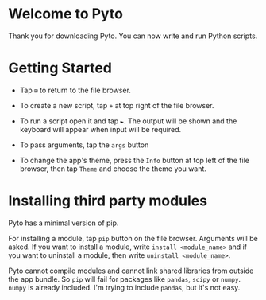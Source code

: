 #  Welcome to Pyto

Thank you for downloading Pyto. You can now write and run Python scripts.

# Getting Started

* Tap `⊞` to return to the file browser.

* To create a new script, tap  `+` at top right of the file browser.

* To run a script open it and tap `►`. The output will be shown and the keyboard will appear when input will be required.

* To pass arguments, tap the `args` button

* To change the app's theme, press the `Info` button at top left of the file browser, then tap `Theme` and choose the theme you want.

# Installing third party modules

Pyto has a minimal version of pip. 

For installing a module, tap `pip` button on the file browser. Arguments will be asked. If you want to install a module, write `install <module_name>` and if you want to uninstall a module, then write `uninstall <module_name>`.

Pyto cannot compile modules and cannot link shared libraries from outside the app bundle. So `pip` will fail for packages like `pandas`, `scipy` or `numpy`. `numpy` is already included. I'm trying to include `pandas`, but it's not easy. 
